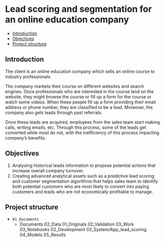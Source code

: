 # Lead scoring and segmentation for an online education company

- [Introduction](#introduction)
- [Objectives](#objectives)
- [Project structure](#project-structure)

## Introduction <a name="introduction"></a>
The client is an online education company which sells an online course to industry professionals.

The company markets their course on different websites and search engines. Once professionals who are interested in the course land on the website, they might browse the course or fill up a form for the course or watch some videos. When these people fill up a form providing their email address or phone number, they are classified to be a lead. Moreover, the company also gets leads through past referrals.

Once these leads are acquired, employees from the sales team start making calls, writing emails, etc. Through this process, some of the leads get converted while most do not, with the inefficiency of this process impacting company’s benefits.

## Objectives <a name="objectives"></a>
1. Analysing historical leads information to propose potential actions that increase overall company turnover.
2. Creating advanced analytical assets such as a predictive lead scoring and customer segmentation algorithms that helps sales team to identify both potential customers who are most likely to convert into paying customers and leads who are not economically profitable to manage.

## Project structure <a name="project-structure"></a>
- `01_Documents`
  - Documents
02_Data
  01_Originals
  02_Validation
  03_Work
03_Notebooks
  02_Development
  03_System/App_lead_scoring
04_Models
05_Results
